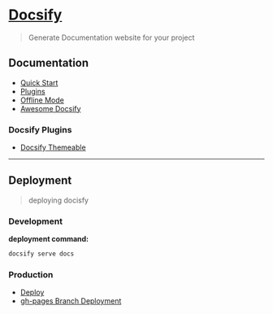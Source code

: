 # [Docsify](https://docsify.js.org/#/)
> Generate Documentation website for your project

## Documentation

- [Quick Start](https://docsify.js.org/#/quickstart)
- [Plugins](https://docsify.js.org/#/plugins)
- [Offline Mode](https://docsify.js.org/#/pwa)
- [Awesome Docsify](https://docsify.js.org/#/awesome)

### Docsify Plugins

- [Docsify Themeable](https://jhildenbiddle.github.io/docsify-themeable/#/)

---

## Deployment
> deploying docisfy 

### Development

**deployment command:**
```bash
docsify serve docs
```

### Production

- [Deploy](https://docsify.js.org/#/deploy)
- [gh-pages Branch Deployment](https://www.bruttin.com/2017/12/22/github-ghpages-worktree.html)
